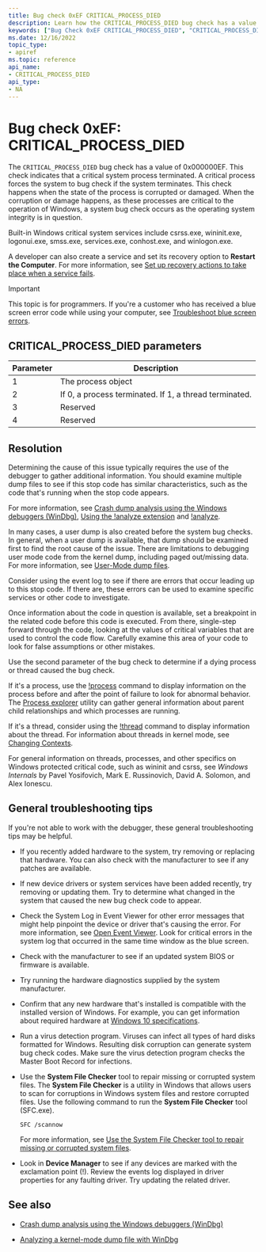 ```yaml
---
title: Bug check 0xEF CRITICAL_PROCESS_DIED
description: Learn how the CRITICAL_PROCESS_DIED bug check has a value of 0x000000EF and indicates that a critical system process died.
keywords: ["Bug Check 0xEF CRITICAL_PROCESS_DIED", "CRITICAL_PROCESS_DIED"]
ms.date: 12/16/2022
topic_type:
- apiref
ms.topic: reference
api_name:
- CRITICAL_PROCESS_DIED
api_type:
- NA
---
```


# Bug check 0xEF: CRITICAL_PROCESS_DIED

The `CRITICAL_PROCESS_DIED` bug check has a value of 0x000000EF. This check indicates that a critical system process terminated. A critical process forces the system to bug check if the system terminates. This check happens when the state of the process is corrupted or damaged. When the corruption or damage happens, as these processes are critical to the operation of Windows, a system bug check occurs as the operating system integrity is in question.

Built-in Windows critical system services include csrss.exe, wininit.exe, logonui.exe, smss.exe, services.exe, conhost.exe, and winlogon.exe.

A developer can also create a service and set its recovery option to **Restart the Computer**. For more information, see [Set up recovery actions to take place when a service fails](/previous-versions/windows/it-pro/windows-server-2008-R2-and-2008/cc753662(v=ws.11)).

> [!IMPORTANT]
> This topic is for programmers. If you're a customer who has received a blue screen error code while using your computer, see [Troubleshoot blue screen errors](https://www.windows.com/stopcode).

## CRITICAL_PROCESS_DIED parameters

| Parameter | Description |
|---|---|
| 1 | The process object |
| 2 | If 0, a process terminated. If 1, a thread terminated. |
| 3 | Reserved |
| 4 | Reserved |

## Resolution

Determining the cause of this issue typically requires the use of the debugger to gather additional information. You should examine multiple dump files to see if this stop code has similar characteristics, such as the code that's running when the stop code appears.

For more information, see [Crash dump analysis using the Windows debuggers (WinDbg)](crash-dump-files.md), [Using the !analyze extension](using-the--analyze-extension.md) and [!analyze](../debuggercmds/-analyze.md).

In many cases, a user dump is also created before the system bug checks. In general, when a user dump is available, that dump should be examined first to find the root cause of the issue. There are limitations to debugging user mode code from the kernel dump, including paged out/missing data. For more information, see [User-Mode dump files](user-mode-dump-files.md).

Consider using the event log to see if there are errors that occur leading up to this stop code. If there are, these errors can be used to examine specific services or other code to investigate.

Once information about the code in question is available, set a breakpoint in the related code before this code is executed. From there, single-step forward through the code, looking at the values of critical variables that are used to control the code flow. Carefully examine this area of your code to look for false assumptions or other mistakes.

Use the second parameter of the bug check to determine if a dying process or thread caused the bug check.

If it's a process, use the [!process](../debuggercmds/-process.md) command to display information on the process before and after the point of failure to look for abnormal behavior. The [Process explorer](/sysinternals/downloads/process-explorer) utility can gather general information about parent child relationships and which processes are running.

If it's a thread, consider using the [!thread](../debuggercmds/-thread.md) command to display information about the thread. For information about threads in kernel mode, see [Changing Contexts](changing-contexts.md).

For general information on threads, processes, and other specifics on Windows protected critical code, such as wininit and csrss, see *Windows Internals* by Pavel Yosifovich, Mark E. Russinovich, David A. Solomon, and Alex Ionescu.

## General troubleshooting tips

If you're not able to work with the debugger, these general troubleshooting tips may be helpful.

- If you recently added hardware to the system, try removing or replacing that hardware. You can also check with the manufacturer to see if any patches are available.

- If new device drivers or system services have been added recently, try removing or updating them. Try to determine what changed in the system that caused the new bug check code to appear.

- Check the System Log in Event Viewer for other error messages that might help pinpoint the device or driver that's causing the error. For more information, see [Open Event Viewer](https://support.microsoft.com/hub/4338813/windows-help#1TC=windows-7). Look for critical errors in the system log that occurred in the same time window as the blue screen.

- Check with the manufacturer to see if an updated system BIOS or firmware is available.

- Try running the hardware diagnostics supplied by the system manufacturer.

- Confirm that any new hardware that's installed is compatible with the installed version of Windows. For example, you can get information about required hardware at [Windows 10 specifications](https://www.microsoft.com/windows/windows-10-specifications).

- Run a virus detection program. Viruses can infect all types of hard disks formatted for Windows. Resulting disk corruption can generate system bug check codes. Make sure the virus detection program checks the Master Boot Record for infections.

- Use the **System File Checker** tool to repair missing or corrupted system files. The **System File Checker** is a utility in Windows that allows users to scan for corruptions in Windows system files and restore corrupted files. Use the following command to run the **System File Checker** tool (SFC.exe).

    ```console
    SFC /scannow
    ```

    For more information, see [Use the System File Checker tool to repair missing or corrupted system files](https://support.microsoft.com/help/929833/use-the-system-file-checker-tool-to-repair-missing-or-corrupted-system).

- Look in **Device Manager** to see if any devices are marked with the exclamation point (!). Review the events log displayed in driver properties for any faulting driver. Try updating the related driver.

## See also

- [Crash dump analysis using the Windows debuggers (WinDbg)](crash-dump-files.md)

- [Analyzing a kernel-mode dump file with WinDbg](analyzing-a-kernel-mode-dump-file-with-windbg.md)
